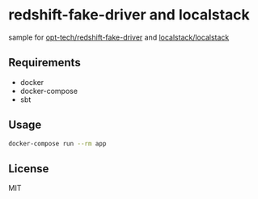 # redshift-fake-driver and localstack

sample for [opt-tech/redshift-fake-driver] and [localstack/localstack]

## Requirements

* docker
* docker-compose
* sbt

## Usage

```sh
docker-compose run --rm app
```

## License

MIT

[localstack/localstack]: https://github.com/localstack/localstack
[opt-tech/redshift-fake-driver]: https://github.com/opt-tech/redshift-fake-driver
